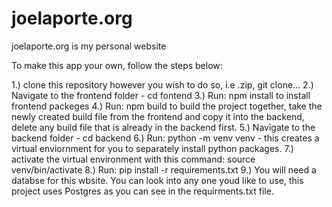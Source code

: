 # joelaporte.org
joelaporte.org is my personal website


To make this app your own, follow the steps below:

1.) clone this repository however you wish to do so, i.e .zip, git clone...
2.) Navigate to the frontend folder - cd fontend
3.) Run: npm install to install frontend packeges 
4.) Run: npm build to build the project together, take the newly created build
    file from the frontend and copy it into the backend, delete any build file that is already in the backend first.
5.) Navigate to the backend folder - cd backend
6.) Run: python -m venv venv - this creates a virtual enviornment for you to separately install python packages.
7.) activate the virtual environment with this command: source venv/bin/activate
8.) Run: pip install -r requirements.txt
9.) You will need a databse for this wbsite. You can look into any one youd like to use, this project uses Postgres as you 
    can see in the requirments.txt file. 
